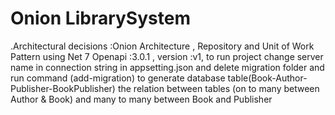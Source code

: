 # Onion LibrarySystem


.Architectural decisions :Onion Architecture , Repository and Unit of Work Pattern using Net 7
Openapi :3.0.1 ,
version :v1,
to run project change server name in connection string in appsetting.json
and delete migration folder and run  command (add-migration) to generate database table(Book-Author-Publisher-BookPublisher)
the relation between tables
(on to many between Author & Book) and many to many between Book and Publisher
